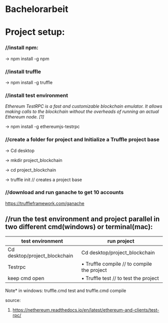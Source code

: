 # Bachelorarbeit
# Project setup:
### //install npm:
-> npm install -g npm
### //install truffle 
-> npm install -g truffle
### //install test environment 
*Ethereum TestRPC is a fast and customizable blockchain emulator. It allows making calls to the blockchain without the overheads of running an actual Ethereum node. [1]*

-> npm install -g ethereumjs-testrpc
### //create a folder for project and Initialize a Truffle project base
-> Cd desktop

-> mkdir project_blockchain

-> cd project_blockchain

-> truffle init // creates a project base
### //download and run ganache to get 10 accounts 
https://truffleframework.com/ganache


## //run the test environment and project parallel in two different cmd(windows) or terminal(mac):

| test environment | run project |
| ---------------- | ------------|
| Cd desktop/project_blockchain | Cd desktop/project_blockchain |
| Testrpc | •	Truffle compile // to compile the project|
|keep cmd open |•	Truffle test // to test the project|
 
Note* in windows: truffle.cmd test and truffle.cmd compile 

source: 
1.	https://nethereum.readthedocs.io/en/latest/ethereum-and-clients/test-rpc/
